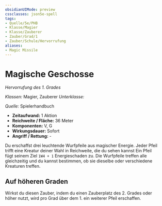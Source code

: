 ```yaml
---
obsidianUIMode: preview
cssclasses: json5e-spell
tags:
- Quelle/5e/PHB
- Klasse/Magier
- Klasse/Zauberer
- Zauber/Grad/1
- Zauber/Schule/Hervorrufung
aliases:
- Magic Missile
---
```

# Magische Geschosse
_Hervorrufung des 1. Grades_

_Klassen:_ Magier, Zauberer
_Unterklasse:_

_Quelle:_ Spielerhandbuch

- **Zeitaufwand:** 1 Aktion
- **Reichweite / Fläche:** 36 Meter
- **Komponenten:** V, G
- **Wirkungsdauer:** Sofort
- **Angriff / Rettung:** - 

Du erschaffst drei leuchtende Wurfpfeile aus magischer Energie. Jeder Pfeil trifft eine Kreatur deiner Wahl in Reichweite, die du sehen kannst Ein Pfeil fügt seinem Ziel `1W4 + 1` Energieschaden zu. Die Wurfpfeile treffen alle gleichzeitig und du kannst bestimmen, ob sie dieselbe oder verschiedene Kreaturen treffen.

## Auf höheren Graden

Wirkst du diesen Zauber, indem du einen Zauberplatz des 2. Grades oder höher nutzt, wird pro Grad über dem 1. ein weiterer Pfeil erschaffen.